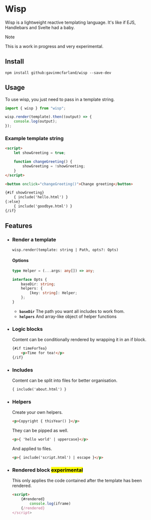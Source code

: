 # Wisp

Wisp is a lightweight reactive templating language. It's like if EJS, Handlebars and Svelte had a baby.

> [!NOTE]
> This is a work in progress and very experimental.

## Install

```shell
npm install github:gavinmcfarland/wisp --save-dev
```

## Usage

To use wisp, you just need to pass in a template string.

```js
import { wisp } from "wisp";

wisp.render(template).then((output) => {
    console.log(output);
});
```

### Example template string

```html
<script>
    let showGreeting = true;

    function changeGreeting() {
        showGreeting = !showGreeting;
    }
</script>

<button onclick="changeGreeting()">Change greeting</button>

{#if showGreeting}
    { include('hello.html') }
{:else}
    { include('goodbye.html') }
{/if}
```

## Features

-   ### Render a template

    `wisp.render(template: string | Path, opts?: Opts)`

    #### Options

    ```ts
    type Helper = (...args: any[]) => any;

    interface Opts {
        baseDir: string;
        helpers: {
            [key: string]: Helper;
        };
    }
    ```

    -   **`baseDir`** The path you want all includes to work from.
    -   **`helpers`** And array-like object of helper functions

-   ### Logic blocks

    Content can be conditionally rendered by wrapping it in an if block.

    ```html
    {#if timeForTea}
        <p>Time for tea!</p>
    {/if}
    ```

-   ### Includes

    Content can be split into files for better organisation.

    ```html
    { include('about.html') }
    ```

-   ### Helpers

    Create your own helpers.

    ```html
    <p>Copyright { thisYear() }</p>
    ```

    They can be pipped as well.

    ```html
    <p>{ 'hello world' | uppercase}</p>
    ```

    And applied to files.

    ```html
    <p>{ include('script.html') | escape }</p>
    ```

-   ### Rendered block <mark>experimental</mark>

    This only applies the code contained after the template has been rendered.

    ```html
    <script>
        {#rendered}
            console.log(iframe)
        {/rendered}
    </script>
    ```
